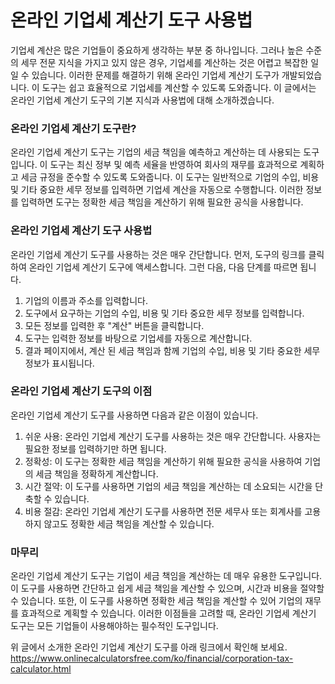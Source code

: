 온라인 기업세 계산기 도구 사용법
==================

기업세 계산은 많은 기업들이 중요하게 생각하는 부분 중 하나입니다. 그러나 높은 수준의 세무 전문 지식을 가지고 있지 않은 경우, 기업세를 계산하는 것은 어렵고 복잡한 일일 수 있습니다. 이러한 문제를 해결하기 위해 온라인 기업세 계산기 도구가 개발되었습니다. 이 도구는 쉽고 효율적으로 기업세를 계산할 수 있도록 도와줍니다. 이 글에서는 온라인 기업세 계산기 도구의 기본 지식과 사용법에 대해 소개하겠습니다.

###  온라인 기업세 계산기 도구란? 

온라인 기업세 계산기 도구는 기업의 세금 책임을 예측하고 계산하는 데 사용되는 도구입니다. 이 도구는 최신 정부 및 예측 세율을 반영하여 회사의 재무를 효과적으로 계획하고 세금 규정을 준수할 수 있도록 도와줍니다. 이 도구는 일반적으로 기업의 수입, 비용 및 기타 중요한 세무 정보를 입력하면 기업세 계산을 자동으로 수행합니다. 이러한 정보를 입력하면 도구는 정확한 세금 책임을 계산하기 위해 필요한 공식을 사용합니다.

###  온라인 기업세 계산기 도구 사용법 

온라인 기업세 계산기 도구를 사용하는 것은 매우 간단합니다. 먼저, 도구의 링크를 클릭하여 온라인 기업세 계산기 도구에 액세스합니다. 그런 다음, 다음 단계를 따르면 됩니다.

1. 기업의 이름과 주소를 입력합니다.
2. 도구에서 요구하는 기업의 수입, 비용 및 기타 중요한 세무 정보를 입력합니다.
3. 모든 정보를 입력한 후 "계산" 버튼을 클릭합니다.
4. 도구는 입력한 정보를 바탕으로 기업세를 자동으로 계산합니다.
5. 결과 페이지에서, 계산 된 세금 책임과 함께 기업의 수입, 비용 및 기타 중요한 세무 정보가 표시됩니다.

###  온라인 기업세 계산기 도구의 이점 

온라인 기업세 계산기 도구를 사용하면 다음과 같은 이점이 있습니다.

1. 쉬운 사용: 온라인 기업세 계산기 도구를 사용하는 것은 매우 간단합니다. 사용자는 필요한 정보를 입력하기만 하면 됩니다.
2. 정확성: 이 도구는 정확한 세금 책임을 계산하기 위해 필요한 공식을 사용하여 기업의 세금 책임을 정확하게 계산합니다.
3. 시간 절약: 이 도구를 사용하면 기업의 세금 책임을 계산하는 데 소요되는 시간을 단축할 수 있습니다.
4. 비용 절감: 온라인 기업세 계산기 도구를 사용하면 전문 세무사 또는 회계사를 고용하지 않고도 정확한 세금 책임을 계산할 수 있습니다.

###  마무리 

온라인 기업세 계산기 도구는 기업이 세금 책임을 계산하는 데 매우 유용한 도구입니다. 이 도구를 사용하면 간단하고 쉽게 세금 책임을 계산할 수 있으며, 시간과 비용을 절약할 수 있습니다. 또한, 이 도구를 사용하면 정확한 세금 책임을 계산할 수 있어 기업의 재무를 효과적으로 계획할 수 있습니다. 이러한 이점들을 고려할 때, 온라인 기업세 계산기 도구는 모든 기업들이 사용해야하는 필수적인 도구입니다.

위 글에서 소개한 온라인 기업세 계산기 도구를 아래 링크에서 확인해 보세요. <https://www.onlinecalculatorsfree.com/ko/financial/corporation-tax-calculator.html>